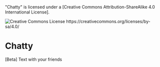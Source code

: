 

"Chatty" is licensed under a
[Creative Commons Attribution-ShareAlike 4.0 International License].

<img alt="Creative Commons License" style="border-width:0" src="https://i.creativecommons.org/l/by/4.0/88x31.png" />
https://creativecommons.org/licenses/by-sa/4.0/

# Chatty
 [Beta] Text with your friends 


